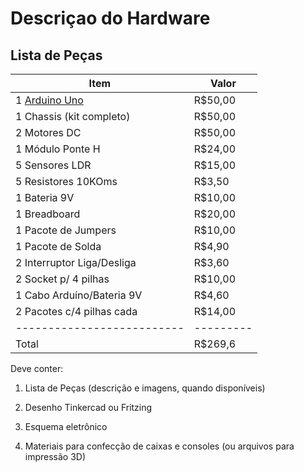 # Descriçao do Hardware

## Lista de Peças


Item                      | Valor
--------------------------| -----
1 [Arduino Uno](componentes/Arduino-uno.pdf)             | R$50,00
1 Chassis (kit completo)  | R$50,00
2 Motores DC              | R$50,00
1 Módulo Ponte H          | R$24,00
5 Sensores LDR            | R$15,00
5 Resistores 10KOms       | R$3,50
1 Bateria 9V              | R$10,00
1 Breadboard              | R$20,00
1 Pacote de Jumpers       | R$10,00
1 Pacote de Solda         | R$4,90
2 Interruptor Liga/Desliga| R$3,60
2 Socket p/ 4 pilhas      | R$10,00
1 Cabo Arduíno/Bateria 9V | R$4,60
2 Pacotes c/4 pilhas cada | R$14,00
--------------------------|---------
Total                     | R$269,6






Deve conter:

1) Lista de Peças (descrição e imagens, quando disponíveis)

2) Desenho Tinkercad ou Fritzing

3) Esquema eletrônico

4) Materiais para confecção de caixas e consoles (ou arquivos para impressão 3D)
